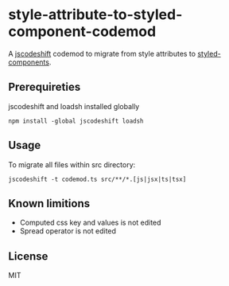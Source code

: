 # style-attribute-to-styled-component-codemod

A [jscodeshift](https://github.com/facebook/jscodeshift) codemod to migrate from style attributes to [styled-components](https://github.com/styled-components/styled-components).

## Prerequireties

jscodeshift and loadsh installed globally

```
npm install -global jscodeshift loadsh
```

## Usage

To migrate all files within src directory:

```
jscodeshift -t codemod.ts src/**/*.[js|jsx|ts|tsx]
```

## Known limitions

- Computed css key and values is not edited
- Spread operator is not edited

## License

MIT
